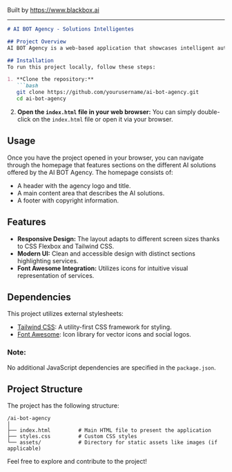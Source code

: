 
Built by https://www.blackbox.ai

---

```markdown
# AI BOT Agency - Solutions Intelligentes

## Project Overview
AI BOT Agency is a web-based application that showcases intelligent automation solutions for businesses. It provides information on various services including intelligent chatbots, robotic process automation (RPA), and predictive analysis. The application is designed with a clean and modern interface to effectively present these services.

## Installation
To run this project locally, follow these steps:

1. **Clone the repository:**
   ```bash
   git clone https://github.com/yourusername/ai-bot-agency.git
   cd ai-bot-agency
   ```

2. **Open the `index.html` file in your web browser:**
   You can simply double-click on the `index.html` file or open it via your browser.

## Usage
Once you have the project opened in your browser, you can navigate through the homepage that features sections on the different AI solutions offered by the AI BOT Agency. The homepage consists of:
- A header with the agency logo and title.
- A main content area that describes the AI solutions.
- A footer with copyright information.

## Features
- **Responsive Design:** The layout adapts to different screen sizes thanks to CSS Flexbox and Tailwind CSS.
- **Modern UI:** Clean and accessible design with distinct sections highlighting services.
- **Font Awesome Integration:** Utilizes icons for intuitive visual representation of services.

## Dependencies
This project utilizes external stylesheets:
- [Tailwind CSS](https://tailwindcss.com/): A utility-first CSS framework for styling.
- [Font Awesome](https://fontawesome.com/): Icon library for vector icons and social logos.

### Note:
No additional JavaScript dependencies are specified in the `package.json`.

## Project Structure
The project has the following structure:
```
/ai-bot-agency
│
├── index.html         # Main HTML file to present the application
├── styles.css         # Custom CSS styles
└── assets/            # Directory for static assets like images (if applicable)
```

Feel free to explore and contribute to the project!
```